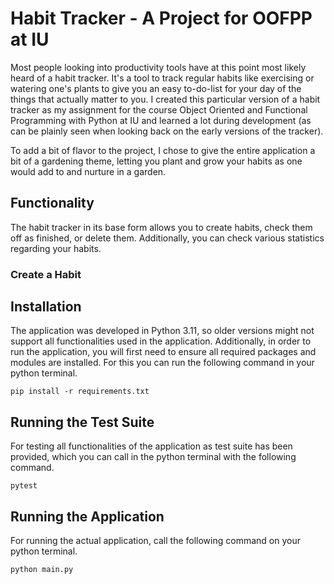 # Habit Tracker - A Project for OOFPP at IU
Most people looking into productivity tools have at this point most likely heard of a habit tracker.
It's a tool to track regular habits like exercising or watering one's plants
to give you an easy to-do-list for your day of the things that actually matter to you.
I created this particular version of a habit tracker as my assignment for the course
Object Oriented and Functional Programming with Python at IU and learned a lot during development
(as can be plainly seen when looking back on the early versions of the tracker).

To add a bit of flavor to the project, I chose to give the entire application a bit of a gardening theme, letting you
plant and grow your habits as one would add to and nurture in a garden.

## Functionality
The habit tracker in its base form allows you to create habits, check them off as finished, or delete them.
Additionally, you can check various statistics regarding your habits.

### Create a Habit

## Installation
The application was developed in Python 3.11,
so older versions might not support all functionalities used in the application.
Additionally, in order to run the application,
you will first need to ensure all required packages and modules are installed.
For this you can run the following command in your python terminal.
```shell
pip install -r requirements.txt
```

## Running the Test Suite
For testing all functionalities of the application as test suite has been provided,
which you can call in the python terminal with the following command.
```shell
pytest
```

## Running the Application
For running the actual application, call the following command on your python terminal.
```shell
python main.py
```